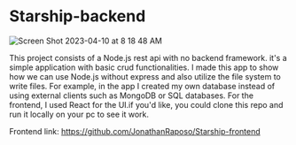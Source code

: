 # Starship-backend
![Screen Shot 2023-04-10 at 8 18 48 AM](https://user-images.githubusercontent.com/67019470/230900314-932fbb80-3bc8-40b3-91af-258c01c1a3ed.png)



This project consists of a Node.js rest api with no backend framework. it's a simple application with basic crud functionalities. I made this app to show how we can use Node.js without express and also utilize the file system to write files. For example, in the app I created my own database instead of using external clients such as MongoDB or SQL databases. For the frontend, I used React for the UI.if you'd like, you could clone this repo and run it locally on your pc to see it work. 

Frontend link: https://github.com/JonathanRaposo/Starship-frontend
